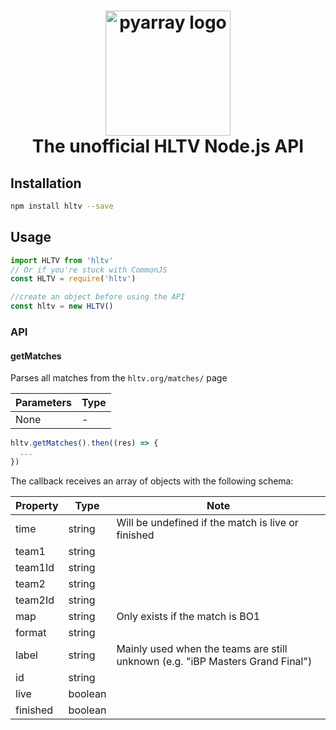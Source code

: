 <h1 align="center">
  <img src="http://www.archiveteam.org/images/6/69/HLTV_logo.png" alt="pyarray logo" width="200">
  <br>
  The unofficial HLTV Node.js API
  <br>
</h1>

## Installation

```bash
npm install hltv --save
```

## Usage

```javascript
import HLTV from 'hltv'
// Or if you're stuck with CommonJS
const HLTV = require('hltv')

//create an object before using the API
const hltv = new HLTV()
```

### API

#### getMatches

Parses all matches from the `hltv.org/matches/` page

Parameters | Type
---|---|
None | - |
```javascript
hltv.getMatches().then((res) => {
  ...
})
```
The callback receives an array of objects with the following schema:

Property | Type | Note
---|---|---|
time | string | Will be undefined if the match is live or finished
team1 | string
team1Id | string
team2 | string 
team2Id | string
map | string | Only exists if the match is BO1
format | string |
label | string | Mainly used when the teams are still unknown (e.g. "iBP Masters Grand Final")
id | string
live | boolean 
finished | boolean
